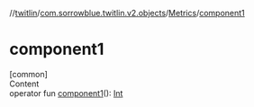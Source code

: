 //[twitlin](../../index.md)/[com.sorrowblue.twitlin.v2.objects](../index.md)/[Metrics](index.md)/[component1](component1.md)



# component1  
[common]  
Content  
operator fun [component1](component1.md)(): [Int](https://kotlinlang.org/api/latest/jvm/stdlib/kotlin/-int/index.html)  



